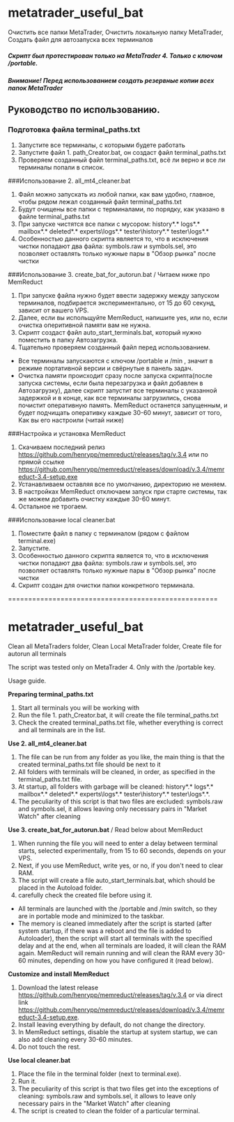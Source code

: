 # metatrader_useful_bat
Очистить все папки MetaTrader, Очистить локальную папку MetaTrader, Создать файл для автозапуска всех терминалов

##### Скрипт был протестирован только на MetaTrader 4. Только с ключом /portable. 

#####  Внимание! Перед использованием создать резервные копии всех папок MetaTrader 


##  Руководство по использованию.

### Подготовка файла terminal_paths.txt
1. Запустите все терминалы, с которыми будете работать
2. Запустите файл 1. path_Creator.bat, он создаст файл terminal_paths.txt
3. Проверяем созданный файл terminal_paths.txt, всё ли верно и все ли терминалы попали в список.

###Использование 2. all_mt4_cleaner.bat
1. Файл можно запускать из любой папки, как вам удобно, главное, чтобы рядом лежал созданный файл terminal_paths.txt
2. Будут очищены все папки с терминалами, по порядку, как указано в файле terminal_paths.txt
3. При запуске чистятся все папки с мусором: history\*.* logs\*.* mailbox\*.*  deleted\*.*  experts\logs\*.*  tester\history\*.*  tester\logs\*.*
4. Особенностью данного скрипта является то, что в исключения чистки попадают два файла: symbols.raw и symbols.sel, это позволяет оставлять только нужные пары в "Обзор рынка" после чистки

###Использование 3. create_bat_for_autorun.bat / Читаем ниже про MemReduct
1. При запуске файла нужно будет ввести задержку между запуском терминалов, подбирается экспериментально, от 15 до 60 секунд, зависит от вашего VPS.
2. Далее, если вы испольщуйте MemReduct, напишите yes, или no, если очистка оперитивной памяти вам не нужна.
3. Скрипт создаст файл auto_start_terminals.bat, который нужно поместить в папку Автозагрузка.
4. Тщательно проверяем созданный файл перед использованием.
* Все терминалы запускаются с ключом /portable и /min , значит в режиме портативной версии и свёрнутые в панель задач.
* Очистка памяти происходит сразу после запуска скрипта(после запуска системы, если была перезагрузка и файл добавлен в Автозагрузку), далее скрипт запустит все терминалы с указанной задержкой и в конце, как все терминалы загрузились, снова почистит оперативную память. MemReduct останется запущенным, и будет подчищать оперативку каждые 30-60 минут, зависит от того, Как вы его настроили (читай ниже)

###Настройка и установка MemReduct
1. Скачиваем последний релиз https://github.com/henrypp/memreduct/releases/tag/v.3.4 или по прямой ссылке https://github.com/henrypp/memreduct/releases/download/v.3.4/memreduct-3.4-setup.exe
2. Устанавливаем оставляя все по умолчанию, директорию не меняем.
3. В настройках MemReduct отключаем запуск при старте системы, так же можем добавить очистку каждые 30-60 минут.
4. Остальное не трогаем.


###Использование local cleaner.bat
1. Поместите файл в папку с терминалом (рядом с файлом terminal.exe)
2. Запустите.
3.  Особенностью данного скрипта является то, что в исключения чистки попадают два файла: symbols.raw и symbols.sel, это позволяет оставлять только нужные пары в "Обзор рынка" после чистки
4.  Скрипт создан для очистки папки конкретного терминала. 


====================================================

# metatrader_useful_bat

Clean all MetaTraders folder, Clean Local MetaTrader folder, Create file for autorun all terminals

The script was tested only on MetaTrader 4. Only with the /portable key. 

Usage guide.

**Preparing terminal_paths.txt**
1. Start all terminals you will be working with
2. Run the file 1. path_Creator.bat, it will create the file terminal_paths.txt
3. Check the created terminal_paths.txt file, whether everything is correct and all terminals are in the list.

**Use 2. all_mt4_cleaner.bat**
1. The file can be run from any folder as you like, the main thing is that the created terminal_paths.txt file should be next to it
2. All folders with terminals will be cleaned, in order, as specified in the terminal_paths.txt file.
3. At startup, all folders with garbage will be cleaned: history\*.* logs\*.* mailbox\*.* deleted\*.* experts\logs\*.* tester\history\*.* tester\logs\*.*.
4. The peculiarity of this script is that two files are excluded: symbols.raw and symbols.sel, it allows leaving only necessary pairs in "Market Watch" after cleaning

**Use 3. create_bat_for_autorun.bat** / Read below about MemReduct
1. When running the file you will need to enter a delay between terminal starts, selected experimentally, from 15 to 60 seconds, depends on your VPS.
2. Next, if you use MemReduct, write yes, or no, if you don't need to clear RAM.
3. The script will create a file auto_start_terminals.bat, which should be placed in the Autoload folder.
4. carefully check the created file before using it.
  * All terminals are launched with the /portable and /min switch, so they are in portable mode and minimized to the taskbar.
  * The memory is cleaned immediately after the script is started (after system startup, if there was a reboot and the file is added to Autoloader), then the script will start all terminals with the specified delay and at the end, when all terminals are loaded, it will clean the RAM again. MemReduct will remain running and will clean the RAM every 30-60 minutes, depending on how you have configured it (read below).

**Customize and install MemReduct**
1. Download the latest release https://github.com/henrypp/memreduct/releases/tag/v.3.4 or via direct link https://github.com/henrypp/memreduct/releases/download/v.3.4/memreduct-3.4-setup.exe.
2. Install leaving everything by default, do not change the directory.
3. In MemReduct settings, disable the startup at system startup, we can also add cleaning every 30-60 minutes.
4. Do not touch the rest.



**Use local cleaner.bat**
1. Place the file in the terminal folder (next to terminal.exe).
2. Run it.
3. The peculiarity of this script is that two files get into the exceptions of cleaning: symbols.raw and symbols.sel, it allows to leave only necessary pairs in the "Market Watch" after cleaning
4.  The script is created to clean the folder of a particular terminal. 

